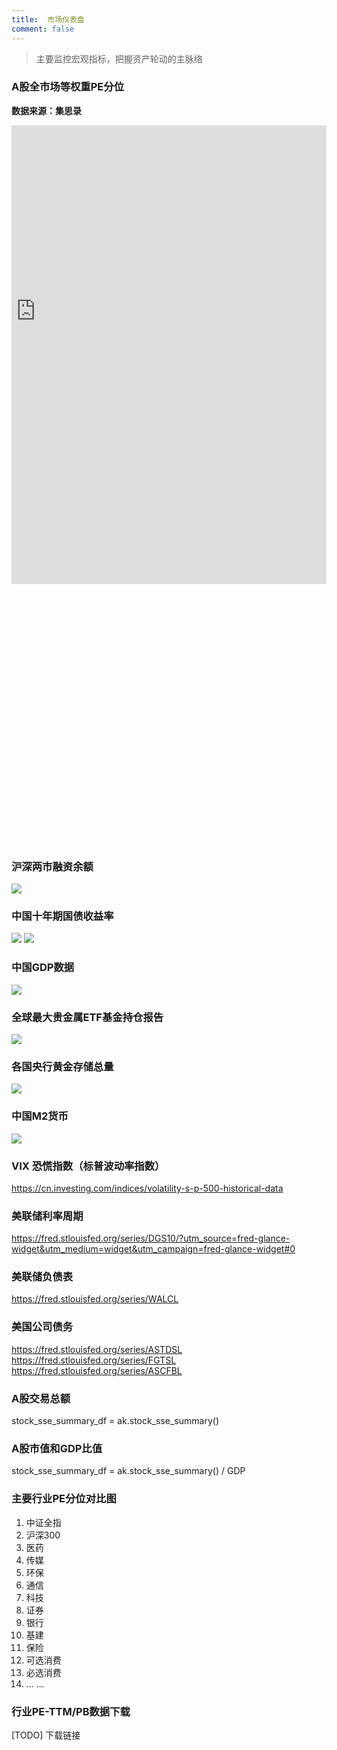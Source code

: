```yaml
---
title:  市场仪表盘
comment: false
---
```


> 主要监控宏观指标，把握资产轮动的主脉络

### A股全市场等权重PE分位

**数据来源：集思录**

<div id="wrap" style="border: 0px solid rgb(201, 0, 1); overflow:hidden;"> 
    <iframe id="frame" scrolling="no" src="https://www.jisilu.cn/data/indicator/" style="border: 0; position: relative; top:-140px; float:right; left: 340px; height: 1150px; width: 1300px; -ms-zoom: 0.76; -moz-transform: scale(0.76); -moz-transform-origin: 0 0; -o-transform: scale(0.76); -o-transform-origin: 0 0; -webkit-transform: scale(0.76); -webkit-transform-origin: 0 0; overflow:hidden;"> 
    </iframe> 
</div>

### 沪深两市融资余额
[![](../images/rongzi.png)](../images/rongzi.png)


### 中国十年期国债收益率
[![](../images/cn10ybond.png)](../images/cn10ybond.png)
[![](../images/cn10ybondsh300.png)](../images/cn10ybondsh300.png)

### 中国GDP数据
[![](../images/chinamacro.png)](../images/chinamacro.png)

### 全球最大贵金属ETF基金持仓报告
[![](../images/goldsilver.png)](../images/goldsilver.png)

### 各国央行黄金存储总量
[![](../images/globalgovgold.png)](../images/globalgovgold.png)

### 中国M2货币
[![](../images/chinamoney.png)](../images/chinamoney.png)

### VIX 恐慌指数（标普波动率指数）
https://cn.investing.com/indices/volatility-s-p-500-historical-data

### 美联储利率周期
https://fred.stlouisfed.org/series/DGS10/?utm_source=fred-glance-widget&utm_medium=widget&utm_campaign=fred-glance-widget#0

### 美联储负债表
https://fred.stlouisfed.org/series/WALCL

### 美国公司债务
https://fred.stlouisfed.org/series/ASTDSL
https://fred.stlouisfed.org/series/FGTSL
https://fred.stlouisfed.org/series/ASCFBL

### A股交易总额
stock_sse_summary_df = ak.stock_sse_summary()

### A股市值和GDP比值
stock_sse_summary_df = ak.stock_sse_summary()
/
GDP

### 主要行业PE分位对比图
1. 中证全指
2. 沪深300
3. 医药
4. 传媒
5. 环保
6. 通信
7. 科技
8. 证券
9. 银行
10. 基建
11. 保险
12. 可选消费
13. 必选消费
14. ... ...

### 行业PE-TTM/PB数据下载
[TODO] 下载链接
